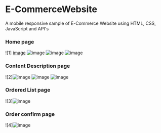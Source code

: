 # E-CommerceWebsite
 A mobile responsive sample of E-Commerce Website using HTML, CSS, JavaScript and API's


### Home page
![1] [image](https://user-images.githubusercontent.com/66023445/163915404-cfc43ca4-6baa-4514-82a8-eed60de74680.png)
![image](https://user-images.githubusercontent.com/66023445/163915522-9c08c0cc-723a-43f1-b7eb-27d3361df5cd.png)
![image](https://user-images.githubusercontent.com/66023445/163915551-a7580966-b8ff-4d67-970a-ecd587588a6d.png)
![image](https://user-images.githubusercontent.com/66023445/163915585-2347d5f1-2d9a-4574-bd21-e5fa0c0c3864.png)


### Content Description page
![2]![image](https://user-images.githubusercontent.com/66023445/163915896-e1097809-1079-49de-a677-07d7adda5683.png)
![image](https://user-images.githubusercontent.com/66023445/163916130-c2068607-15df-459f-a547-261fb026aa3a.png)
![image](https://user-images.githubusercontent.com/66023445/163916212-4c1bfe6f-671b-409b-b7c1-37fe6b631939.png)


### Ordered List page
![3]![image](https://user-images.githubusercontent.com/66023445/163916270-1ff98f86-fec8-4213-b478-6a2a819bfcb3.png)


### Order confirm page
![4]![image](https://user-images.githubusercontent.com/66023445/163916305-0b4e8303-8467-40d2-b8b1-fb80faad0d26.png)

